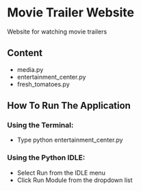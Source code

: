 # Movie Trailer Website
  Website for watching movie trailers

## Content
* media.py
* entertainment_center.py
* fresh_tomatoes.py

## How To Run The Application

### Using the Terminal:
* Type python entertainment_center.py

### Using the Python IDLE: 
* Select Run from the IDLE menu
* Click Run Module from the dropdown list
